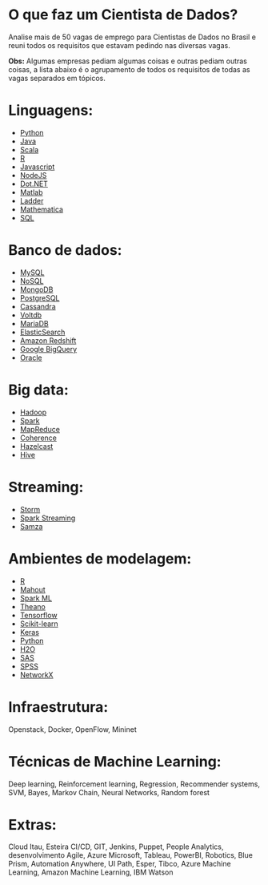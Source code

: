 # O que faz um Cientista de Dados?

Analise mais de 50 vagas de emprego para Cientistas de Dados no Brasil e reuni todos os requisitos que estavam pedindo nas diversas vagas.

<b>Obs:</b> Algumas empresas pediam algumas coisas e outras pediam outras coisas, a lista abaixo é o agrupamento de todos os requisitos de todas as vagas separados em tópicos.

# Linguagens:
- [Python](https://www.python.org/)
- [Java](https://pt.wikipedia.org/wiki/Java_(linguagem_de_programa%C3%A7%C3%A3o))
- [Scala](https://www.scala-lang.org/)
- [R](https://www.r-project.org/)
- [Javascript](https://pt.wikipedia.org/wiki/JavaScript)
- [NodeJS](https://nodejs.org/)
- [Dot.NET](https://dotnet.microsoft.com/)
- [Matlab](https://www.mathworks.com/products/matlab.html)
- [Ladder](https://pt.wikipedia.org/wiki/Linguagem_ladder)
- [Mathematica](https://www.wolfram.com/mathematica/)
- [SQL](https://pt.wikipedia.org/wiki/SQL)

# Banco de dados:
- [MySQL](https://www.mysql.com/)
- [NoSQL](https://pt.wikipedia.org/wiki/NoSQL)
- [MongoDB](https://www.mongodb.com/)
- [PostgreSQL](https://www.postgresql.org/)
- [Cassandra](http://cassandra.apache.org/)
- [Voltdb](https://www.voltdb.com/)
- [MariaDB]()
- [ElasticSearch](https://mariadb.org/)
- [Amazon Redshift](https://aws.amazon.com/pt/redshift/)
- [Google BigQuery](https://cloud.google.com/bigquery/)
- [Oracle](https://www.oracle.com/br/index.html)

# Big data:
- [Hadoop](http://hadoop.apache.org/)
- [Spark](https://spark.apache.org/)
- [MapReduce](https://pt.wikipedia.org/wiki/MapReduce)
- [Coherence](https://www.oracle.com/technetwork/middleware/coherence/overview/index.html)
- [Hazelcast](https://hazelcast.com/)
- [Hive](https://hive.apache.org/)

# Streaming:
- [Storm](http://storm.apache.org/)
- [Spark Streaming](https://spark.apache.org/streaming/)
- [Samza](http://samza.apache.org/)

# Ambientes de modelagem:
- [R](https://www.r-project.org/)
- [Mahout](https://mahout.apache.org/)
- [Spark ML](https://spark.apache.org/mllib/)
- [Theano](http://deeplearning.net/software/theano/)
- [Tensorflow](https://www.tensorflow.org/)
- [Scikit-learn](https://scikit-learn.org/stable/)
- [Keras](https://keras.io/)
- [Python](https://www.python.org/)
- [H2O](https://www.h2o.ai/)
- [SAS](https://www.sas.com/en_us/home.html)
- [SPSS](https://www.ibm.com/br-pt/analytics/spss-statistics-software)
- [NetworkX](https://networkx.github.io/)

# Infraestrutura:
Openstack, Docker, OpenFlow, Mininet

# Técnicas de Machine Learning:
Deep learning, Reinforcement learning, Regression, Recommender systems, SVM,  Bayes, Markov Chain, Neural Networks, Random forest

# Extras:
Cloud Itau, Esteira CI/CD, GIT, Jenkins, Puppet, People Analytics, desenvolvimento Agile, Azure Microsoft, Tableau, PowerBI, Robotics, Blue Prism, Automation Anywhere, UI Path, Esper, Tibco, Azure Machine Learning, Amazon Machine Learning, IBM Watson
